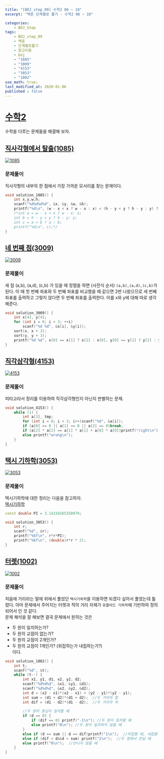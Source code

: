 ```yaml
---
title: "[BOJ_step_09] 수학2 06 ~ 10"
excerpt: "백준 단계별로 풀기 - 수학2 06 ~ 10"

categories:
    - BOJ_Step
tags:
    - BOJ_step_09
    - 백준
    - 단계별로풀기
    - 알고리즘
    - boj
    - "1085"  
    - "3009"  
    - "4153"
    - "3053"
    - "1002"	  
use_math: true;
last_modified_at: 2020-01-06
published : false
--- 
```

  
# [수학2](https://www.acmicpc.net/step/10)  
수학을 다루는 문제들을 해결해 보자.  
  
## [직사각형에서 탈출(1085)](https://www.acmicpc.net/problem/1085)  
  
[![1085](/assets/BOJ-step/2020-01-06-BOJstep-09-02-img01.jpg)](/assets/BOJ-step/2020-01-06-BOJstep-09-02-img01.jpg)  
  
### 문제풀이  
직사각형의 내부의 한 점에서 가장 가까운 모서리를 찾는 문제이다.  
  

```cpp  
void solution_1085() {
	int x,y,w,h;
	scanf("%d%d%d%d", &x, &y, &w, &h);
	printf("%d\n", (w - x < x ? w - x : x) < (h - y < y ? h - y : y) ? (w - x < x ? w - x : x) : (h - y < y ? h - y : y));
	/*int a = w - x < x ? w - x: x;
	int b = h - y < y ? h - y: y;
	int c = a < b ? a : b;
	printf("%d\n", c);*/
}
```  
  
## [네 번째 점(3009)](https://www.acmicpc.net/problem/3009)  
  
[![3009](/assets/BOJ-step/2020-01-06-BOJstep-09-02-img02.jpg)](/assets/BOJ-step/2020-01-06-BOJstep-09-02-img02.jpg)  
  
### 문제풀이  
세 점 (a,b), (a,d), (c,b) 가 있을 때 정렬을 하면 (사전식 순서) `(a,b),(a,d),(c,b)`가 된다. 이 때 첫 번째 좌표와 두 번째 좌표를 비교했을 때 같으면 2번 나왔으므로 세 번째 좌표를 출력하고 그렇지 않다면 두 번째 좌표를 출력한다. 이를 x와 y에 대해 따로 생각해준다.  
    

```cpp  
void solution_3009() {
	int x[4], y[4];
	for (int i = 0; i < 3; ++i)
		scanf("%d %d", &x[i], &y[i]);
	sort(x, x + 3);
	sort(y, y + 3);
	printf("%d %d", x[0] == x[1] ? x[2] : x[0], y[0] == y[1] ? y[2] : y[0]);
}
```  
  

## [직각삼각형(4153)](https://www.acmicpc.net/problem/4153)  
  
[![4153](/assets/BOJ-step/2020-01-06-BOJstep-09-02-img03.jpg)](/assets/BOJ-step/2020-01-06-BOJstep-09-02-img03.jpg)  
  
### 문제풀이  
피타고라서 정리를 이용하여 직각삼각형인지 아닌지 판별하는 문제. 
    

```cpp  
void solution_4153() {
	while (1) {
		int a[3], tmp;
		for (int i = 0; i < 3; i++)scanf("%d", &a[i]);
		if (a[0] == 0 || a[1] == 0 || a[2] == 0)break;
		if (a[2] * a[2] == a[1] * a[1] + a[0] * a[0])printf("right\n");
		else printf("wrong\n");
	}
}
```  
  
## [택시 기하학(3053)](https://www.acmicpc.net/problem/3053)  
  
[![3053](/assets/BOJ-step/2020-01-06-BOJstep-09-02-img04.jpg)](/assets/BOJ-step/2020-01-06-BOJstep-09-02-img04.jpg)  
  
### 문제풀이  
택시기하학에 대한 정리는 다음을 참고하자.  
[택시기하학](https://ko.wikipedia.org/wiki/%EB%A7%A8%ED%95%B4%ED%8A%BC_%EA%B1%B0%EB%A6%AC)  
      

```cpp  
const double PI = 3.14159265358979;

void solution_3053() {
	int r;
	scanf("%d", &r);
	printf("%6f\n", r*r*PI);
	printf("%6f\n", (double)r*r * 2);
}
```  
  
## [터렛(1002)](https://www.acmicpc.net/problem/1002)  
  
[![1002](/assets/BOJ-step/2020-01-06-BOJstep-09-02-img05.jpg)](/assets/BOJ-step/2020-01-06-BOJstep-09-02-img05.jpg)  
  
### 문제풀이  
처음에 거리라는 말에 위에서 풀었던 `택시기하학`을 이용하면 되겠다 싶어서 풀었는데 틀렸다. 아마 문제에서 주어지는 터렛과 적의 거리 자체가 `유클리드 기하학`에 기반하여 정의되어서 인 것 같다.  
문제 해석을 잘 해보면 결국 문제에서 원하는 것은  
+ 두 원이 일치하는가?  
+ 두 원의 교점이 없는가?  
+ 두 원의 교점이 2개인가?  
+ 두 원의 교점이 1개인가? (외접하는가 내접하는가?)  
이다.  
  

```cpp  
void solution_1002() {
	int t;
	scanf("%d", &t);
	while (t--) {
		int x1, y1, d1, x2, y2, d2;
		scanf("%d%d%d", &x1, &y1, &d1);
		scanf("%d%d%d", &x2, &y2, &d2);
		int d = (x2 - x1)*(x2 - x1) + (y2 - y1)*(y2 - y1);
		int sum = (d1 + d2)*(d1 + d2);	//두 거리의 합
		int dif = (d1 - d2)*(d1 - d2);  //두 거리의 차
		
		//두 원의 중심이 일치할 때
		if (d == 0) {
			if (dif == 0) printf("-1\n"); //두 원이 일치할 때
			else printf("0\n"); //두 원이 일치하지 않을 때
		}
		else if (d == sum || d == dif)printf("1\n");  //외접할 때, 내접할 때
		else if (dif < d&&d < sum) printf("2\n");  //두 점에서 만날 때
		else printf("0\n");  //만나지 않을 때
	}
}
```  